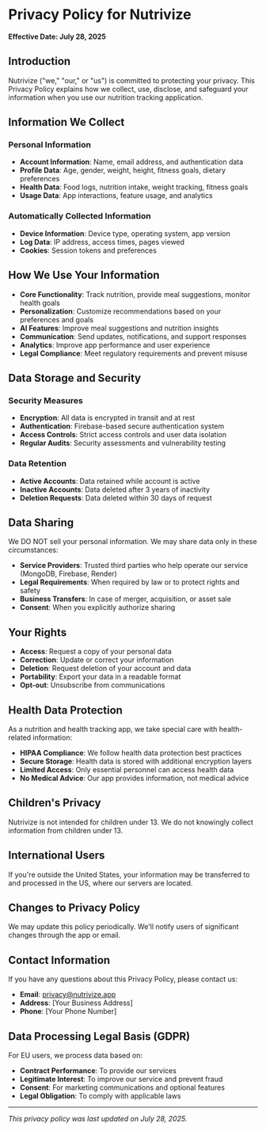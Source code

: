 # Privacy Policy for Nutrivize

**Effective Date: July 28, 2025**

## Introduction

Nutrivize ("we," "our," or "us") is committed to protecting your privacy. This Privacy Policy explains how we collect, use, disclose, and safeguard your information when you use our nutrition tracking application.

## Information We Collect

### Personal Information
- **Account Information**: Name, email address, and authentication data
- **Profile Data**: Age, gender, weight, height, fitness goals, dietary preferences
- **Health Data**: Food logs, nutrition intake, weight tracking, fitness goals
- **Usage Data**: App interactions, feature usage, and analytics

### Automatically Collected Information
- **Device Information**: Device type, operating system, app version
- **Log Data**: IP address, access times, pages viewed
- **Cookies**: Session tokens and preferences

## How We Use Your Information

- **Core Functionality**: Track nutrition, provide meal suggestions, monitor health goals
- **Personalization**: Customize recommendations based on your preferences and goals
- **AI Features**: Improve meal suggestions and nutrition insights
- **Communication**: Send updates, notifications, and support responses
- **Analytics**: Improve app performance and user experience
- **Legal Compliance**: Meet regulatory requirements and prevent misuse

## Data Storage and Security

### Security Measures
- **Encryption**: All data is encrypted in transit and at rest
- **Authentication**: Firebase-based secure authentication system
- **Access Controls**: Strict access controls and user data isolation
- **Regular Audits**: Security assessments and vulnerability testing

### Data Retention
- **Active Accounts**: Data retained while account is active
- **Inactive Accounts**: Data deleted after 3 years of inactivity
- **Deletion Requests**: Data deleted within 30 days of request

## Data Sharing

We DO NOT sell your personal information. We may share data only in these circumstances:

- **Service Providers**: Trusted third parties who help operate our service (MongoDB, Firebase, Render)
- **Legal Requirements**: When required by law or to protect rights and safety
- **Business Transfers**: In case of merger, acquisition, or asset sale
- **Consent**: When you explicitly authorize sharing

## Your Rights

- **Access**: Request a copy of your personal data
- **Correction**: Update or correct your information
- **Deletion**: Request deletion of your account and data
- **Portability**: Export your data in a readable format
- **Opt-out**: Unsubscribe from communications

## Health Data Protection

As a nutrition and health tracking app, we take special care with health-related information:

- **HIPAA Compliance**: We follow health data protection best practices
- **Secure Storage**: Health data is stored with additional encryption layers
- **Limited Access**: Only essential personnel can access health data
- **No Medical Advice**: Our app provides information, not medical advice

## Children's Privacy

Nutrivize is not intended for children under 13. We do not knowingly collect information from children under 13.

## International Users

If you're outside the United States, your information may be transferred to and processed in the US, where our servers are located.

## Changes to Privacy Policy

We may update this policy periodically. We'll notify users of significant changes through the app or email.

## Contact Information

If you have any questions about this Privacy Policy, please contact us:

- **Email**: privacy@nutrivize.app
- **Address**: [Your Business Address]
- **Phone**: [Your Phone Number]

## Data Processing Legal Basis (GDPR)

For EU users, we process data based on:
- **Contract Performance**: To provide our services
- **Legitimate Interest**: To improve our service and prevent fraud
- **Consent**: For marketing communications and optional features
- **Legal Obligation**: To comply with applicable laws

---

*This privacy policy was last updated on July 28, 2025.*
